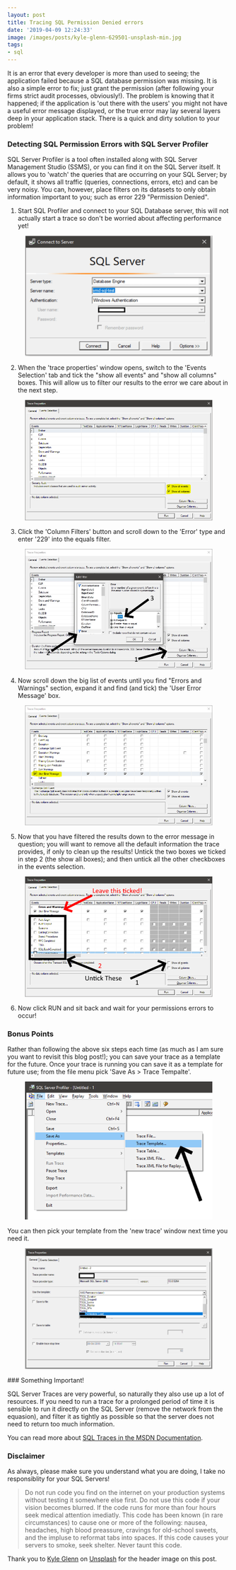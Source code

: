 ```yaml
---
layout: post
title: Tracing SQL Permission Denied errors
date: '2019-04-09 12:24:33'
image: /images/posts/kyle-glenn-629501-unsplash-min.jpg
tags:
- sql
---
```


It is an error that every developer is more than used to seeing; the application failed because a SQL database permission was missing. It is also a simple error to fix; just grant the permission (after following your firms strict audit processes, obviously!). The problem is knowing that it happened; if the application is 'out there with the users' you might not have a useful error message displayed, or the true error may lay several layers deep in your application stack. There is a quick and dirty solution to your problem!

### Detecting SQL Permission Errors with SQL Server Profiler

SQL Server Profiler is a tool often installed along with SQL Server Management Studio (SSMS), or you can find it on the SQL Server itself. It allows you to 'watch' the queries that are occurring on your SQL Server; by default, it shows all traffic (queries, connections, errors, etc) and can be very noisy. You can, however, place filters on its datasets to only obtain information important to you; such as error 229 "Permission Denied".

1. Start SQL Profiler and connect to your SQL Database server, this will not actually start a trace so don't be worried about affecting performance yet!
<figure class="kg-card kg-image-card"><img src="/images/content/profiler1-min-7.png" class="kg-image"></figure>

2. When the 'trace properties' window opens, switch to the 'Events Selection' tab and tick the "show all events" and "show all columns" boxes. This will allow us to filter our results to the error we care about in the next step.

<figure class="kg-card kg-image-card"><img src="/images/content/profiler1-min-1-.png" class="kg-image"></figure>

3. Click the 'Column Filters' button and scroll down to the 'Error' type and enter '229' into the equals filter.

<figure class="kg-card kg-image-card"><img src="/images/content/profiler1-min-2-.png" class="kg-image"></figure>

4. Now scroll down the big list of events until you find "Errors and Warnings" section, expand it and find (and tick) the 'User Error Message' box.

<figure class="kg-card kg-image-card"><img src="/images/content/profiler1-min-3-.png" class="kg-image"></figure>

5. Now that you have filtered the results down to the error message in question; you will want to remove all the default information the trace provides, if only to clean up the results! Untick the two boxes we ticked in step 2 (the show all boxes); and then untick all the other checkboxes in the events selection.

<figure class="kg-card kg-image-card"><img src="/images/content/profiler1-min-4-.png" class="kg-image"></figure>

6. Now click RUN and sit back and wait for your permissions errors to occur!

### Bonus Points

Rather than following the above six steps each time (as much as I am sure you want to revisit this blog post!); you can save your trace as a template for the future. Once your trace is running you can save it as a template for future use; from the file menu pick 'Save As \> Trace Tempalte'.

<figure class="kg-card kg-image-card"><img src="/images/content/profiler1-min-5-.png" class="kg-image"></figure>

You can then pick your template from the 'new trace' window next time you need it.

<figure class="kg-card kg-image-card"><img src="/images/content/profiler1-min-6-.png" class="kg-image"></figure>
### Something Important!

SQL Server Traces are very powerful, so naturally they also use up a lot of resources. If you need to run a trace for a prolonged period of time it is sensible to run it directly on the SQL Server (remove the network from the equasion), and filter it as tightly as possible so that the server does not need to return too much information.

You can read more about [SQL Traces in the MSDN Documentation](https://docs.microsoft.com/en-us/sql/relational-databases/sql-trace/sql-trace?view=sql-server-2017).

### Disclaimer

As always, please make sure you understand what you are doing, I take no responsiblity for your SQL Servers!

> Do not run code you find on the internet on your production systems without testing it somewhere else first. Do not use this code if your vision becomes blurred. If the code runs for more than four hours seek medical attention imediatly. This code has been known (in rare circumstances) to cause one or more of the following: nausea, headaches, high blood preassure, cravings for old-school sweets, and the impluse to reformat tabs into spaces. If this code causes your servers to smoke, seek shelter. Never taunt this code.

Thank you to [Kyle Glenn](https://unsplash.com/photos/dGk-qYBk4OA?utm_source=unsplash&utm_medium=referral&utm_content=creditCopyText) on [Unsplash](https://unsplash.com/search/photos/denied?utm_source=unsplash&utm_medium=referral&utm_content=creditCopyText) for the header image on this post.

